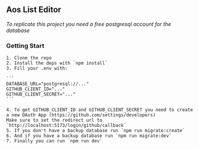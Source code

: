 ## Aos List Editor

_To replicate this project you need a free postgresql account for the database_

### Getting Start

    1. Clone the repo
    2. Install the deps with `npm install`
    3. Fill your .env with:

    ```
    DATABASE_URL="postgresql://..."
    GITHUB_CLIENT_ID="..."
    GITHUB_CLIENT_SECRET="..."
    ```

    4. To get GITHUB_CLIENT_ID and GITHUB_CLIENT_SECRET you need to create a new OAuth App (https://github.com/settings/developers)
    Make sure to set the redirect url to `http://localhost:5173/login/github/callback`
    5. If you don't have a backup database run `npm run migrate:create`
    6. And if you have a backup database run `npm run migrate:dev`
    7. Finally you can run `npm run dev`
